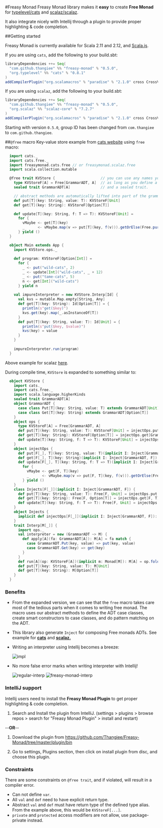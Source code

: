 #Freasy Monad
Freasy Monad library makes it **easy** to create **Free Monad** for [typelevel/cats](https://github.com/typelevel/cats)
and [scalaz/scalaz](https://github.com/scalaz/scalaz).

It also integrate nicely with Intellij through a plugin to provide proper highlighting & code completion. 

##Getting started

Freasy Monad is currently available for Scala 2.11 and 2.12, and [Scala.js](http://www.scala-js.org/).

If you are using `cats`, add the following to your build.sbt: 

```scala
libraryDependencies ++= Seq(
  "com.github.thangiee" %% "freasy-monad" % "0.5.0",
  "org.typelevel" %% "cats" % "0.8.1" 
)
addCompilerPlugin("org.scalamacros" % "paradise" % "2.1.0" cross CrossVersion.full)
```

If you are using `scalaz`, add the following to your build.sbt: 
```scala
libraryDependencies ++= Seq(
  "com.github.thangiee" %% "freasy-monad" % "0.5.0",
  "org.scalaz" %% "scalaz-core" % "7.2.7"
)
addCompilerPlugin("org.scalamacros" % "paradise" % "2.1.0" cross CrossVersion.full)
```

Starting with version `0.5.0`, group ID has been changed from `com.thangiee` to `com.github.thangiee`.

##`@free` macro
Key-value store example from [cats website](http://typelevel.org/cats/datatypes/freemonad.html) using `free` macro:

```scala
  import cats._
  import cats.free._
  import freasymonad.cats.free // or freasymonad.scalaz.free
  import scala.collection.mutable

  @free trait KVStore {                     // you can use any names you like
    type KVStoreF[A] = Free[GrammarADT, A]  // as long as you define a type alias for Free 
    sealed trait GrammarADT[A]              // and a sealed trait.

    // abstract methods are automatically lifted into part of the grammar ADT
    def put[T](key: String, value: T): KVStoreF[Unit]
    def get[T](key: String): KVStoreF[Option[T]]

    def update[T](key: String, f: T => T): KVStoreF[Unit] =
      for {
        vMaybe <- get[T](key)
        _      <- vMaybe.map(v => put[T](key, f(v))).getOrElse(Free.pure(()))
      } yield ()
  }

  object Main extends App {
    import KVStore.ops._
  
    def program: KVStoreF[Option[Int]] =
      for {
        _ <- put("wild-cats", 2)
        _ <- update[Int]("wild-cats", _ + 12)
        _ <- put("tame-cats", 5)
        n <- get[Int]("wild-cats")
      } yield n
  
    val impureInterpreter = new KVStore.Interp[Id] {
      val kvs = mutable.Map.empty[String, Any]
      def get[T](key: String): Id[Option[T]] = {
        println(s"get($key)")
        kvs.get(key).map(_.asInstanceOf[T])
      }
      def put[T](key: String, value: T): Id[Unit] = {
        println(s"put($key, $value)")
        kvs(key) = value
      }
    }
    
    impureInterpreter.run(program)
  }
```
Above example for scalaz [here](https://github.com/Thangiee/Freasy-Monad/blob/master/core/shared/src/test/scala/examples/scalaz/KVStore.scala).

During compile time, `KVStore` is expanded to something similar to:
```scala
  object KVStore {
    import cats._
    import cats.free._
    import scala.language.higherKinds
    sealed trait GrammarADT[A]
    object GrammarADT {
      case class Put[T](key: String, value: T) extends GrammarADT[Unit]
      case class Get[T](key: String) extends GrammarADT[Option[T]]
    }
    object ops {
      type KVStoreF[A] = Free[GrammarADT, A]
      def put[T](key: String, value: T): KVStoreF[Unit] = injectOps.put[GrammarADT, T](key, value)
      def get[T](key: String): KVStoreF[Option[T]] = injectOps.get[GrammarADT, T](key)
      def update[T](key: String, f: T => T): KVStoreF[Unit] = injectOps.update[GrammarADT, T](key, f) 
    }
    object injectOps {
      def put[F[_], T](key: String, value: T)(implicit I: Inject[GrammarADT, F]): Free[F, Unit] = Free.liftF(I.inj(GrammarADT.Put(key, value)));
      def get[F[_], T](key: String)(implicit I: Inject[GrammarADT, F]): Free[F, Option[T]] = Free.liftF(I.inj(GrammarADT.Get(key)));
      def update[F[_], T](key: String, f: T => T)(implicit I: Inject[GrammarADT, F]): Free[F, Unit] =
        for {
          vMaybe <- get[F, T](key)
          _      <- vMaybe.map(v => put[F, T](key, f(v))).getOrElse(Free.pure(()))
        } yield ()
    }
    class Injects[F[_]](implicit I: Inject[GrammarADT, F]) {
      def put[T](key: String, value: T): Free[F, Unit] = injectOps.put[F, T](key, value);
      def get[T](key: String): Free[F, Option[T]] = injectOps.get[F, T](key);
      def update[T](key: String, f: T => T): Free[F, Unit] = injectOps.update[F, T](key, f)
    }
    object Injects {
      implicit def injectOps[F[_]](implicit I: Inject[GrammarADT, F]): Inject[F] = new Inject[F]()
    }
    trait Interp[M[_]] {
      import ops._
      val interpreter = new (GrammarADT ~> M) {
        def apply[A](fa: GrammarADT[A]): M[A] = fa match {
          case GrammarADT.Put(key, value) => put(key, value)
          case GrammarADT.Get(key) => get(key)
        }
      }
      def run[A](op: KVStoreF[A])(implicit m: Monad[M]): M[A] = op.foldMap(interpreter)
      def put[T](key: String, value: T): M[Unit]
      def get[T](key: String): M[Option[T]]
    }
  }
```

### Benefits

* From the expanded version, we can see that the `free` macro takes care most of the tedious parts when it
comes to writing free monad. The macro uses our abstract methods to define the ADT case classes, create smart 
constructors to case classes, and do pattern matching on the ADT. 

* This library also generate `Inject` for composing Free monads ADTs. See example for 
[**cats**](https://github.com/Thangiee/Freasy-Monad/blob/master/core/shared/src/test/scala/examples/cats/ComposeFreeMonads.scala) and
[**scalaz.**](https://github.com/Thangiee/Freasy-Monad/blob/master/core/shared/src/test/scala/examples/scalaz/ComposeFreeMonads.scala)

* Writing an interpreter using Intellij becomes a breeze:

  ![impl](https://cloud.githubusercontent.com/assets/4734933/18320271/c2904ed6-74ee-11e6-9202-bdb3fc3dc8c2.gif)

* No more false error marks when writing interpreter with Intellij! 
  
  ![regular-interp](https://cloud.githubusercontent.com/assets/4734933/18316097/f5de4ff0-74de-11e6-8542-00daa28c04c7.png) 
  ![freasy-monad-interp](https://cloud.githubusercontent.com/assets/4734933/18316104/f9025b4a-74de-11e6-8b4f-8414df117cea.png)

### IntelliJ support

Intellij users need to install the **Freasy Monad Plugin** to get proper highlighting & code completion.

1) Search and Install the plugin from IntelliJ. (settings > plugins > browse repos > search for "Freasy Monad Plugin" > install and restart) 

  --**OR**--

1) Download the plugin from https://github.com/Thangiee/Freasy-Monad/tree/master/plugin/bin

2) Go to settings, Plugins section, then click on install plugin from disc, and choose this plugin. 

### Constraints

There are some constraints on `@free trait`, and if violated, will result in a compiler error.

* Can not define `var`.
* All `val` and `def` need to have explicit return type.
* Abstract `val` and `def` must have return type of the defined type alias. From the example above, this would be `KVStoreF[...]`.
* `private` and `protected` access modifiers are not allow, use package-private instead.
